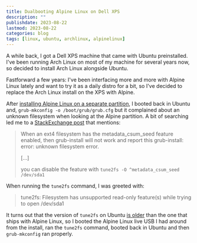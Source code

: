 ```yaml
---
title: Dualbooting Alpine Linux on Dell XPS
description: ""
publishdate: 2023-08-22
lastmod: 2023-08-22
categories: blog
tags: [linux, ubuntu, archlinux, alpinelinux]
---
```


A while back, I got a Dell XPS machine that came with Ubuntu preinstalled. I've
been running Arch Linux on most of my machine for several years now, so decided
to install Arch Linux alongside Ubuntu.

Fastforward a few years: I've been interfacing more and more with Alpine Linux
lately and want to try it as a daily distro for a bit, so I've decided to
replace the Arch Linux install on the XPS with Alpine.

After [installing Alpine Linux on a separate
partition](https://wiki.alpinelinux.org/wiki/Dualbooting), I booted back in
Ubuntu and, `grub-mkconfig -o /boot/grub/grub.cfg` but it complained about an
unknown filesystem when looking at the Alpine partition. A bit of searching led
me to a [StackExchange post](https://askubuntu.com/a/1131970) that mentions:

> When an ext4 filesystem has the metadata_csum_seed feature enabled, then
> grub-install will not work and report this grub-install: error: unknown
> filesystem error.
>
> [...]
>
> you can disable the feature with `tune2fs -O
> ^metadata_csum_seed /dev/sda1`

When running the `tune2fs` command, I was greeted with:

> tune2fs: Filesystem has unsupported read-only feature(s) while trying to open
> /dev/sda1

It turns out that the version of `tune2fs` on Ubuntu [is
older](https://askubuntu.com/a/1042249) than the one that ships with Alpine
Linux, so I booted the Alpine Linux live USB I had around from the install, ran
the `tune2fs` command, booted back in Ubuntu and then `grub-mkconfig` ran
properly.


